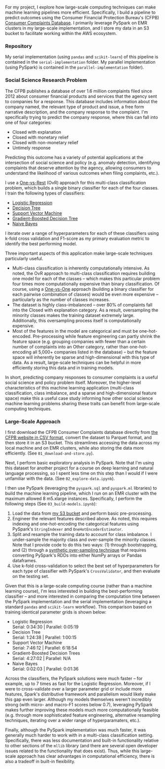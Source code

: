 For my project, I explore how large-scale computing techniques can make machine learning pipelines more efficient. Specifically, I build a pipeline to predict outcomes using the Consumer Financial Protection Bureau's (CFPB) [Consumer Complaints Database](https://www.consumerfinance.gov/data-research/consumer-complaints/). I primarily leverage PySpark on EMR clusters in my large-scale implementation, and I store my data in an S3 bucket to facilitate working within the AWS ecosystem. 

### Repository 
My serial implementation (using `pandas` and `scikit-learn`) of this pipeline is contained in the `serial-implementation` folder. My parallel implementation (using PySpark) is contained in the `parallel-implementation` folder).  

### Social Science Research Problem 
The CFPB publishes a database of over 1.6 million complaints filed since 2012 about consumer financial products and services that the agency sent to companies for a response. This database includes information about the company named, the relevant type of product and issue, a free form narrative description, and the company response to the complaint. I'm specifically trying to predict the company response, where this can fall into one of four categories: 
- Closed with explanation 
- Closed with monetary relief 
- Closed with non-monetary relief 
- Untimely response 

Predicting this outcome has a variety of potential applications at the intersection of social science and policy (e.g. anomaly detection, identifying complaints that deserve attention by the agency, allowing consumers to understand the likelihood of various outcomes when filing complaints, etc.). 

I use a [One-vs-Rest](https://en.wikipedia.org/wiki/Multiclass_classification#One-vs.-rest) (OvR) approach for this multi-class classification problem, which builds a single binary classifier for each of the four classes. I train the following types of classifiers: 
- [Logistic Regression](https://spark.apache.org/docs/latest/ml-classification-regression.html#logistic-regression) 
- [Decision Tree](https://spark.apache.org/docs/latest/ml-classification-regression.html#decision-tree-classifier)
- [Support Vector Machine](https://spark.apache.org/docs/latest/ml-classification-regression.html#linear-support-vector-machine)
- [Gradient-Boosted Decision Tree](https://spark.apache.org/docs/latest/ml-classification-regression.html#gradient-boosted-tree-classifier) 
- [Naive Bayes](https://spark.apache.org/docs/latest/ml-classification-regression.html#naive-bayes)

I iterate over a range of hyperparameters for each of these classifiers using k-fold cross validation and F1-score as my primary evaluation metric to identify the best performing model. 

Three important aspects of this application make large-scale techniques particularly useful. 
- Multi-class classification is inherently computationally intensive. As noted, the OvR approach to multi-class classification requires building one model for each of the classes – which makes this particular problem four times more computationally expensive than binary classification. Of course, using a [One-vs-One](https://en.wikipedia.org/wiki/Multiclass_classification#One-vs.-one) approach (building a binary classifier for each pairwise combination of classes) would be even more expensive – particularly as the number of classes increases. 
- The dataset is highly class-imbalanced – over 80% of complaints fall into the Closed with explanation category. As a result, oversampling the minority classes makes the training dataset extremely large. Additionally, this oversampling process itself is computationally expensive. 
- Most of the features in the model are categorical and must be one-hot-encoded. Pre-processing while feature engineering can partly shrink the feature space (e.g. grouping companies with fewer than a certain number of complaints into an Other category, rather than one-hot-encoding all 5,000+ companies listed in the database) – but the feature space will inherently be sparse and high-dimensional with this type of data. As a result, large-scale techniques can be helpful in more efficiently storing this data and in training models. 

In short, predicting company responses to consumer complaints is a useful social science and policy problem itself. Moreover, the higher-level characteristics of this machine learning application (multi-class classification, class imbalance, and a sparse and high-dimensional feature space) make this a useful case study informing how other social science machine learning problems sharing these traits can benefit from large-scale computing techniques. 

### Large-Scale Approach
I first download the CFPB Consumer Complaints database directly from [the CFPB website in CSV format](http://files.consumerfinance.gov/ccdb/complaints.csv.zip), convert the dataset to Parquet format, and then store it in an S3 bucket. This streamlines accessing the data across my local machine and on EMR clusters, while also storing the data more efficiently. (See `01_download-and-store.py`). 

Next, I perform basic exploratory analysis in PySpark. Note that I'm using this dataset for another project for a course on deep learning and natural language processing, so I spent less time on this step than I would if I were unfamiliar with the data. (See `02_explore-data.ipynb`). 

I then use PySpark (leveraging the `pyspark.sql` and `pyspark.ml` libraries) to build the machine learning pipeline, which I run on an EMR cluster with the maximum allowed 8 m5.xlarge instances. Specifically, I perform the following steps (See `03_build-models.ipynb`): 
1. Load the data from [my S3 bucket]('s3://macs-30123-final-proj-tyagie/complaints.parquet') and perform basic pre-processing.
2. Engineer the relevant features described above. As noted, this requires indexing and one-hot-encoding the categorical features using PySpark's `StringIndexer` and `OneHotEncoderEstimator`. 
3. Split and resample the training data to account for class imbalance. I under-sample the majority class and over-sample the minority classes. Note that I provide code to do this two ways: (1) through bootstrapping, and (2) through a [synthetic over-sampling technique](https://imbalanced-learn.readthedocs.io/en/stable/generated/imblearn.over_sampling.SMOTE.html) that requires converting PySpark's RDDs into either NumPy arrays or Pandas dataframes. 
4. Use k-fold cross-validation to select the best set of hyperparameters for each type of classifier with PySpark's `CrossValidator`, and then evaluate on the testing set. 

Given that this is a large-scale computing course (rather than a machine learning course), I'm less interested in building the best-performing classifier – and more interested in comparing the computation time between the PySpark implementation and the serial implementation (leveraging a standard `pandas` and `scikit-learn` workflow). This comparison based on training identical parameter grids is shown below: 

- Logistic Regression  
Serial: 0:34:30  |  Parallel: 0:05:19 
- Decision Tree   
Serial: 1:24:38  |  Parallel: 1:00:15
- Support Vector Machine  
Serial: 7:46:12  |  Parallel: 6:18:54 
- Gradient-Boosted Decision Trees  
Serial: 4:27:02  | Parallel:  N/A 
- Naive Bayes  
Serial: 0:02:03  | Parallel: 0:01:36  

Across the classifiers, the PySpark solutions were much faster – for example, up to 7 times as fast for the Logistic Regression. Moreover, if I were to cross-validate over a larger parameter grid or include more features, Spark's distributive framework and parallelism would likely make this gap even larger. Although my models themselves weren't incredibly strong (with micro- and macro-F1 scores below 0.7), leveraging PySpark makes further improving these models much more computationally feasible (e.g. through more sophisticated feature engineering, alternative resampling techniques, iterating over a wider range of hyperparamaters, etc.). 

Finally, although the PySpark implementation was much faster, it was generally much harder to work with in a multi-class classification setting. Specifically, there was less documentation and built-in functionality relative to other sections of the `mllib` library (and there are several open developer issues related to the functionality that does exist). Thus, while this large-scale approach has clear advantages in computational efficiency, there is also a tradeoff in built-in flexibility. 